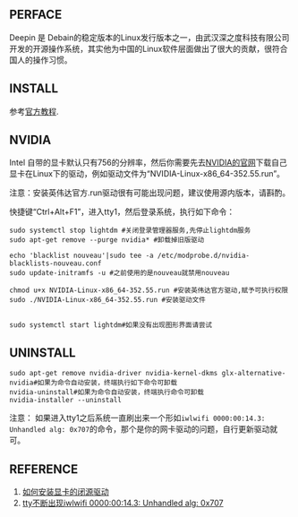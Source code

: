 ## PERFACE

Deepin 是 Debain的稳定版本的Linux发行版本之一，由武汉深之度科技有限公司开发的开源操作系统，其实他为中国的Linux软件层面做出了很大的贡献，很符合国人的操作习惯。

## INSTALL

参考[官方教程](https://bbs.deepin.org/forum.php?mod=viewthread&tid=135870).

## NVIDIA

Intel 自带的显卡默认只有756的分辨率，然后你需要先去[NVIDIA的官网](https://www.nvidia.cn/geforce/)下载自己显卡在Linux下的驱动，例如驱动文件为“NVIDIA-Linux-x86_64-352.55.run”。

注意：安装英伟达官方.run驱动很有可能出现问题，建议使用源内版本，请斟酌。

快捷键“Ctrl+Alt+F1”，进入tty1，然后登录系统，执行如下命令：

```shell
sudo systemctl stop lightdm #关闭登录管理器服务,先停止lightdm服务
sudo apt-get remove --purge nvidia* #卸载掉旧版驱动

echo 'blacklist nouveau'|sudo tee -a /etc/modprobe.d/nvidia-blacklists-nouveau.conf
sudo update-initramfs -u #之前使用的是nouveau就禁用nouveau

chmod u+x NVIDIA-Linux-x86_64-352.55.run #安装英伟达官方驱动,赋予可执行权限
sudo ./NVIDIA-Linux-x86_64-352.55.run #安装驱动文件

 	
sudo systemctl start lightdm#如果没有出现图形界面请尝试
```

## UNINSTALL

```shell
sudo apt-get remove nvidia-driver nvidia-kernel-dkms glx-alternative-nvidia#如果为命令自动安装，终端执行如下命令可卸载
nvidia-uninstall#如果为命令自动安装，终端执行命令可卸载
nvidia-installer --uninstall
```

注意： 如果进入tty1之后系统一直刷出来一个形如`iwlwifi 0000:00:14.3: Unhandled alg: 0x707`的命令，那个是你的网卡驱动的问题，自行更新驱动就可。


## REFERENCE

1. [如何安装显卡的闭源驱动](https://www.deepin.org/docs/deepintoeveryone/%E7%A1%AC%E4%BB%B6%E4%B8%8E%E9%A9%B1%E5%8A%A8/%E5%A6%82%E4%BD%95%E5%AE%89%E8%A3%85%E6%98%BE%E5%8D%A1%E7%9A%84%E9%97%AD%E6%BA%90%E9%A9%B1%E5%8A%A8/)
2. [tty不断出现iwlwifi 0000:00:14.3: Unhandled alg: 0x707](https://bbs.deepin.org/forum.php?mod=viewthread&tid=180531)        
